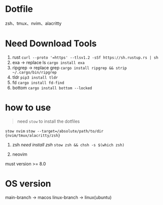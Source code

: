 # Dotfile

zsh、tmux、nvim、alacritty

# Need Download Tools
1. rust
`curl --proto '=https' --tlsv1.2 -sSf https://sh.rustup.rs | sh`
2. exa -> replace ls
`cargo install exa`
3. ripgrep -> replace grep
`cargo install ripgrep && strip ~/.cargo/bin/ripgrep`
4. tldr 
`pip3 install tldr`
5. fd
`cargo install fd-find`
6. bottom
`cargo install bottom --locked`

# how to use
> need `stow` to install the dotfiles

`stow nvim`
`stow --target=/absolute/path/to/dir {nvim/tmux/alacritty/zsh}`

1. zsh
*need install zsh*
`stow zsh && chsh -s $(which zsh)`

2. neovim

must version >= 8.0

# OS version
main-branch -> macos
linux-branch -> linux(ubuntu)
